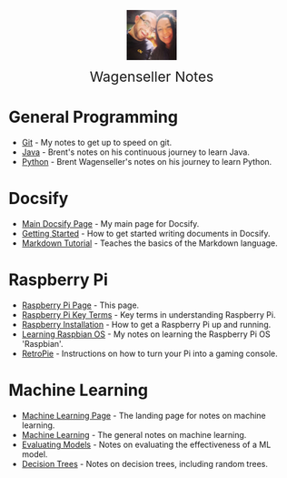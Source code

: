 <img
    src="./images/BrentAndMandi.jpg"
    width="88"
    style="display: block; width: 88px; margin: auto; margin-bottom: 1em"
/><span style="display: block; text-align: center; font-size: 1.75em;"> Wagenseller Notes </span>

# General Programming
- [Git](/learn_to_code/git/) - My notes to get up to speed on git. 
- [Java](/learn_to_code/java/) - Brent's notes on his continuous journey to learn Java.
- [Python](/learn_to_code/python/) - Brent Wagenseller's notes on his journey to learn Python.

# Docsify
- [Main Docsify Page](/learn_to_code/docsify/) - My main page for Docsify.
- [Getting Started](/learn_to_code/docsify/gettingstarted) - How to get started writing documents in Docsify.
- [Markdown Tutorial](/learn_to_code/docsify/markdowntutorial) - Teaches the basics of the Markdown language.

# Raspberry Pi
- [Raspberry Pi Page](/learn_to_code/raspberry_pi/) - This page.
- [Raspberry Pi Key Terms](/learn_to_code/raspberry_pi/raspberry_pi_key_terms) - Key terms in understanding Raspberry Pi.
- [Raspberry Installation](/learn_to_code/raspberry_pi/raspberry_pi_install) - How to get a Raspberry Pi up and running. 
- [Learning Raspbian OS](/learn_to_code/raspberry_pi/raspbian) - My notes on learning the Raspberry Pi OS 'Raspbian'. 
- [RetroPie](/learn_to_code/raspberry_pi/retropie) - Instructions on how to turn your Pi into a gaming console.

# Machine Learning
- [Machine Learning Page](/learn_to_code/machine_learning/) - The landing page for notes on machine learning.
- [Machine Learning](/learn_to_code/machine_learning/machine_learning) - The general notes on machine learning.
- [Evaluating Models](/learn_to_code/machine_learning/evaluating_models) - Notes on evaluating the effectiveness of a ML model.
- [Decision Trees](/learn_to_code/machine_learning/decision_trees) - Notes on decision trees, including random trees.
